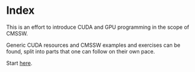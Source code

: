 # Index

This is an effort to introduce CUDA and GPU programming in the scope of CMSSW.

Generic CUDA resources and CMSSW examples and exercises can be found, split into
parts that one can follow on their own pace.

Start [here](weeks/week01_material.md).
